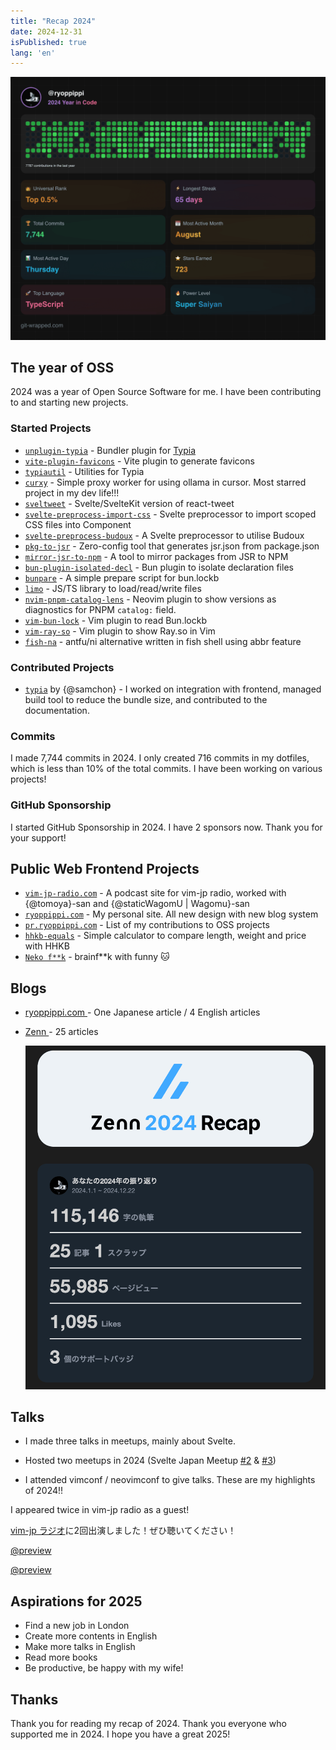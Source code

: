 ```yaml
---
title: "Recap 2024"
date: 2024-12-31
isPublished: true
lang: 'en'
---
```


![2024](./2024-12-31/wrap.png 'https://git-wrapped.com/profiles/ryoppippi')

## The year of OSS

2024 was a year of Open Source Software for me. I have been contributing to and starting new projects.

### Started Projects

- [`unplugin-typia`](https://github.com/ryoppippi/unplugin-typia) - Bundler plugin for [Typia](https://typia.io/)
- [`vite-plugin-favicons`](https://github.com/ryoppippi/vite-plugin-favicons) - Vite plugin to generate favicons
- [`typiautil`](https://github.com/ryoppippi/typiautil) - Utilities for Typia
- [`curxy`](https://github.com/ryoppippi/curxy) - Simple proxy worker for using ollama in cursor. Most starred project in my dev life!!!
- [`sveltweet`](https://github.com/ryoppippi/sveltweet) - Svelte/SvelteKit version of react-tweet
- [`svelte-preprocess-import-css`](https://github.com/ryoppippi/svelte-preprocess-import-css) - Svelte preprocessor to import scoped CSS files into Component
- [`svelte-preprocess-budoux`](https://github.com/ryoppippi/svelte-preprocess-budoux) - A Svelte preprocessor to utilise Budoux
- [`pkg-to-jsr`](https://github.com/ryoppippi/pkg-to-jsr) - Zero-config tool that generates jsr.json from package.json
- [`mirror-jsr-to-npm`](https://github.com/ryoppippi/mirror-jsr-to-npm) - A tool to mirror packages from JSR to NPM
- [`bun-plugin-isolated-decl`](https://github.com/ryoppippi/bun-plugin-isolated-decl) - Bun plugin to isolate declaration files
- [`bunpare`](https://github.com/ryoppippi/bunpare) - A simple prepare script for bun.lockb
- [`limo`](https://github.com/ryoppippi/limo) - JS/TS library to load/read/write files
- [`nvim-pnpm-catalog-lens`](https://github.com/ryoppippi/nvim-pnpm-catalog-lens) - Neovim plugin to show versions as diagnostics for PNPM `catalog:` field.
- [`vim-bun-lock`](https://github.com/ryoppippi/) - Vim plugin to read Bun.lockb
- [`vim-ray-so`](https://github.com/ryoppippi/vim-ray-so) - Vim plugin to show Ray.so in Vim
- [`fish-na`](https://github.com/ryoppippi/fish-na) - antfu/ni alternative written in fish shell using abbr feature

### Contributed Projects

- [`typia`](https://github.com/samchon/typia) by {@samchon} - I worked on integration with frontend, managed build tool to reduce the bundle size, and contributed to the documentation.

### Commits

I made 7,744 commits in 2024. I only created 716 commits in my dotfiles, which is less than 10% of the total commits. I have been working on various projects!

### GitHub Sponsorship

I started GitHub Sponsorship in 2024. I have 2 sponsors now. Thank you for your support!

## Public Web Frontend Projects

- [`vim-jp-radio.com`](https://vim-jp-radio.com/) - A podcast site for vim-jp radio, worked with {@tomoya}-san and {@staticWagomU | Wagomu}-san
- [`ryoppippi.com`](https://ryoppippi.com/) - My personal site. All new design with new blog system
- [`pr.ryoppippi.com`](https://pr.ryoppippi.com/) - List of my contributions to OSS projects
- [`hhkb-equals`](https://hhkb-equals.pages.dev/) - Simple calculator to compare length, weight and price with HHKB
- [`Neko f**k`](https://neko-fuck.pages.dev/) - brainf\*\*k with funny 🐱

## Blogs

- [ ryoppippi.com ](https://ryoppippi.com/blog) - One Japanese article / 4 English articles

- [ Zenn ](https://zenn.dev/ryoppippi) - 25 articles

  ![2024 zenn](./2024-12-31/zenn.png 'zenn articles (Japanese)')

## Talks

- I made three talks in meetups, mainly about Svelte.

- Hosted two meetups in 2024 (Svelte Japan Meetup [#2](https://svelte-jp.connpass.com/event/308267/) & [#3](https://svelte-jp.connpass.com/event/338870/))

- I attended vimconf / neovimconf to give talks. These are my highlights of 2024!!

<YouTube youTubeId="tBY3RxTrhkM" />
<YouTube youTubeId="D8qI9zkKATM" />

I appeared twice in vim-jp radio as a guest!

[vim-jp ラジオ](https://vim-jp-radio.com/)に2回出演しました！ぜひ聴いてください！

[@preview](https://audee.jp/voice/show/94537)

[@preview](https://audee.jp/voice/show/95783)

## Aspirations for 2025

- Find a new job in London
- Create more contents in English
- Make more talks in English
- Read more books
- Be productive, be happy with my wife!

## Thanks

Thank you for reading my recap of 2024. Thank you everyone who supported me in 2024. I hope you have a great 2025!
